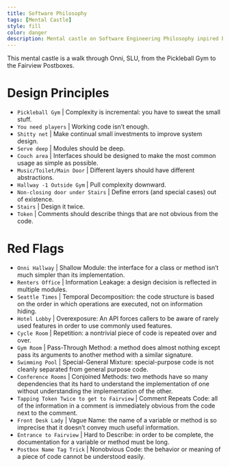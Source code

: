 ```yaml
---
title: Software Philosophy
tags: [Mental Castle]
style: fill
color: danger
description: Mental castle on Software Engineering Philosophy inpired by the book by Ousterhout
---
```


This mental castle is a walk through Onni, SLU, from the Pickleball Gym to the Fairview Postboxes.

# Design Principles

- `Pickleball Gym` | Complexity is incremental: you have to sweat the small stuff.
- `You need players` | Working code isn’t enough.
- `Shitty net` | Make continual small investments to improve system design.
- `Serve deep` | Modules should be deep.
- `Couch area` | Interfaces should be designed to make the most common usage as simple as possible.
- `Music/Toilet/Main Door` | Different layers should have different abstractions.
- `Hallway -1 Outside Gym` | Pull complexity downward.
- `Non-closing door under Stairs` | Define errors (and special cases) out of existence.
- `Stairs` | Design it twice.
- `Token` | Comments should describe things that are not obvious from the code.

# Red Flags

- `Onni Hallway` | Shallow Module: the interface for a class or method isn’t much simpler than its implementation.
- `Renters Office` | Information Leakage: a design decision is reflected in multiple modules.
- `Seattle Times` | Temporal Decomposition: the code structure is based on the order in which operations are executed, not on information hiding.
- `Hotel Lobby` | Overexposure: An API forces callers to be aware of rarely used features in order to use commonly used features.
- `Cycle Room` | Repetition: a nontrivial piece of code is repeated over and over.
- `Gym Room` | Pass-Through Method: a method does almost nothing except pass its arguments to another method with a similar signature.
- `Swimming Pool` | Special-General Mixture: special-purpose code is not cleanly separated from general purpose code.
- `Conference Rooms` | Conjoined Methods: two methods have so many dependencies that its hard to understand the implementation of one without understanding the implementation of the other.
- `Tapping Token Twice to get to Fairview` | Comment Repeats Code: all of the information in a comment is immediately obvious from the code next to the comment.
- `Front Desk Lady` | Vague Name: the name of a variable or method is so imprecise that it doesn’t convey much useful information.
- `Entrance to Fairview` | Hard to Describe: in order to be complete, the documentation for a variable or method must be long.
- `Postbox Name Tag Trick` | Nonobvious Code: the behavior or meaning of a piece of code cannot be understood easily.